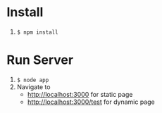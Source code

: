 # Install

1. `$ npm install`

# Run Server

1. `$ node app`
2. Navigate to
	- [http://localhost:3000](http://localhost:3000) for static page
	- [http://localhost:3000/test](http://localhost:3000/test) for dynamic page
